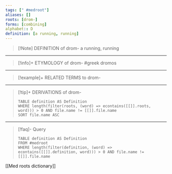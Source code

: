 ```yaml
---
tags: [" #medroot"]
aliases: []
roots: [drom-]
forms: [combining]
alphabet:: D
definition: [a running, running]
---
```

>[!Note] DEFINITION of drom-
>a running, running
_____
>[!info]+ ETYMOLOGY of drom-
>#greek dromos
_____
>[!example]+ RELATED TERMS to drom-
>
_____
>[!tip]+ DERIVATIONS of drom-
>```dataview
>TABLE definition AS Definition 
>WHERE length(filter(roots, (word) => econtains([[]].roots, word))) > 0 AND file.name != [[]].file.name
>SORT file.name ASC
>```
____
>[!faq]- Query
>```dataview
>TABLE definition AS Definition
>FROM #medroot
>WHERE length(filter(definition, (word) => econtains([[]].definition, word))) > 0 AND file.name != [[]].file.name
>```

[[Med roots dictionary]]